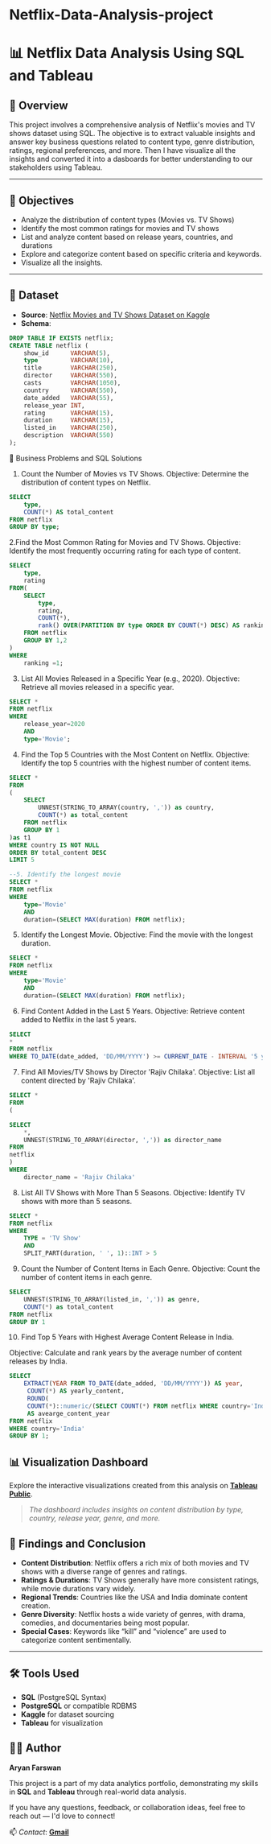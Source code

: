 # Netflix-Data-Analysis-project
# 📊 Netflix Data Analysis Using SQL and Tableau

## 📌 Overview

This project involves a comprehensive analysis of Netflix's movies and TV shows dataset using SQL. The objective is to extract valuable insights and answer key business questions related to content type, genre distribution, ratings, regional preferences, and more. Then I have  visualize all the insights and converted it into a dasboards for better understanding to our stakeholders using Tableau.

---

## 🎯 Objectives

- Analyze the distribution of content types (Movies vs. TV Shows)
- Identify the most common ratings for movies and TV shows
- List and analyze content based on release years, countries, and durations
- Explore and categorize content based on specific criteria and keywords.
- Visualize all the insights.

---

## 📁 Dataset

- **Source**: [Netflix Movies and TV Shows Dataset on Kaggle](https://www.kaggle.com/datasets/shivamb/netflix-shows)
- **Schema**:

```sql
DROP TABLE IF EXISTS netflix;
CREATE TABLE netflix (
    show_id      VARCHAR(5),
    type         VARCHAR(10),
    title        VARCHAR(250),
    director     VARCHAR(550),
    casts        VARCHAR(1050),
    country      VARCHAR(550),
    date_added   VARCHAR(55),
    release_year INT,
    rating       VARCHAR(15),
    duration     VARCHAR(15),
    listed_in    VARCHAR(250),
    description  VARCHAR(550)
);
```
💼 Business Problems and SQL Solutions
1. Count the Number of Movies vs TV Shows.
    Objective: Determine the distribution of content types on Netflix.
```sql
SELECT
	type,
	COUNT(*) AS total_content
FROM netflix
GROUP BY type;
```
2.Find the Most Common Rating for Movies and TV Shows.
Objective: Identify the most frequently occurring rating for each type of content.
```sql
SELECT 
	type,
	rating
FROM(
	SELECT 
		type,
		rating,
		COUNT(*),
		rank() OVER(PARTITION BY type ORDER BY COUNT(*) DESC) AS ranking
	FROM netflix
	GROUP BY 1,2
)
WHERE 
	ranking =1;
```
3. List All Movies Released in a Specific Year (e.g., 2020).
Objective: Retrieve all movies released in a specific year.
```sql
SELECT *
FROM netflix
WHERE 
	release_year=2020
	AND
	type='Movie';
```
4. Find the Top 5 Countries with the Most Content on Netflix.
Objective: Identify the top 5 countries with the highest number of content items.
```sql
SELECT * 
FROM
(
	SELECT 
		UNNEST(STRING_TO_ARRAY(country, ',')) as country,
		COUNT(*) as total_content
	FROM netflix
	GROUP BY 1
)as t1
WHERE country IS NOT NULL
ORDER BY total_content DESC
LIMIT 5

--5. Identify the longest movie
SELECT *
FROM netflix
WHERE
	type='Movie'
	AND
	duration=(SELECT MAX(duration) FROM netflix);
```
5. Identify the Longest Movie.
Objective: Find the movie with the longest duration.
```sql
SELECT *
FROM netflix
WHERE
	type='Movie'
	AND
	duration=(SELECT MAX(duration) FROM netflix);
```
6. Find Content Added in the Last 5 Years.
Objective: Retrieve content added to Netflix in the last 5 years.
```sql
SELECT
*
FROM netflix
WHERE TO_DATE(date_added, 'DD/MM/YYYY') >= CURRENT_DATE - INTERVAL '5 years'
```
7. Find All Movies/TV Shows by Director 'Rajiv Chilaka'.
Objective: List all content directed by 'Rajiv Chilaka'.
```sql
SELECT *
FROM
(

SELECT 
	*,
	UNNEST(STRING_TO_ARRAY(director, ',')) as director_name
FROM 
netflix
)
WHERE 
	director_name = 'Rajiv Chilaka'
```
8. List All TV Shows with More Than 5 Seasons.
Objective: Identify TV shows with more than 5 seasons.
```sql
SELECT *
FROM netflix
WHERE 
	TYPE = 'TV Show'
	AND
	SPLIT_PART(duration, ' ', 1)::INT > 5
```
9. Count the Number of Content Items in Each Genre.
Objective: Count the number of content items in each genre.
```sql
SELECT 
	UNNEST(STRING_TO_ARRAY(listed_in, ',')) as genre,
	COUNT(*) as total_content
FROM netflix
GROUP BY 1
```

10. Find Top 5 Years with Highest Average Content Release in India.
    
Objective: Calculate and rank years by the average number of content releases by India.
```sql
SELECT 
 	EXTRACT(YEAR FROM TO_DATE(date_added, 'DD/MM/YYYY')) AS year,
	 COUNT(*) AS yearly_content,
	 ROUND(
	 COUNT(*)::numeric/(SELECT COUNT(*) FROM netflix WHERE country='India')::numeric*100 ,2)
	 AS avearge_content_year
FROM netflix
WHERE country='India'
GROUP BY 1;
```

## 📊 Visualization Dashboard

Explore the interactive visualizations created from this analysis on [**Tableau Public**](https://public.tableau.com/app/profile/aryan.farswan/viz/Netflix_17483456418360/Netflix).

> _The dashboard includes insights on content distribution by type, country, release year, genre, and more._

## 📌 Findings and Conclusion

- **Content Distribution**: Netflix offers a rich mix of both movies and TV shows with a diverse range of genres and ratings.
- **Ratings & Durations**: TV Shows generally have more consistent ratings, while movie durations vary widely.
- **Regional Trends**: Countries like the USA and India dominate content creation.
- **Genre Diversity**: Netflix hosts a wide variety of genres, with drama, comedies, and documentaries being most popular.
- **Special Cases**: Keywords like “kill” and “violence” are used to categorize content sentimentally.

---

## 🛠️ Tools Used

- **SQL** (PostgreSQL Syntax)
- **PostgreSQL** or compatible RDBMS
- **Kaggle** for dataset sourcing
- **Tableau** for visualization

## 👨‍💻 Author

**Aryan Farswan**

This project is a part of my data analytics portfolio, demonstrating my skills in **SQL** and **Tableau** through real-world data analysis.

If you have any questions, feedback, or collaboration ideas, feel free to reach out — I'd love to connect!

📫 _Contact_: [**Gmail**](deepakfarswan99@gmail.com)
